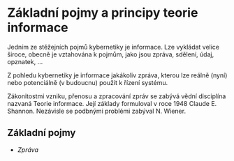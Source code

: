 # Základní pojmy a principy teorie informace

Jedním ze stěžejních pojmů kybernetiky je informace. Lze vykládat velice široce, obecně je vztahována k pojmům, jako jsou zpráva, sdělení, údaj, opznatek, ...

Z pohledu kybernetiky je informace jakákoliv zpráva, kterou lze reálně (nyní) nebo potenciálně (v budoucnu) použít k řízení systému.

Zákonitostmi vzniku, přenosu a zpracování zpráv se zabývá vědní disciplína nazvaná Teorie informace. Její základy formuloval v roce 1948 Claude E. Shannon. Nezávisle se podbnými problémi zabýval N. Wiener.

## Základní pojmy
- *Zpráva*

